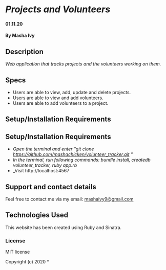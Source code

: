 # _Projects and Volunteers_
#### 01.11.20
#### By Masha Ivy
## Description
  _Web application that tracks projects and the volunteers working on them._

## Specs
* Users are able to view, add, update and delete projects.
* Users are able to view and add volunteers.
* Users are able to add volunteers to a project.

## Setup/Installation Requirements
## Setup/Installation Requirements
* _Open the terminal and enter "git clone https://github.com/mashachicken/volunteer_tracker.git "_
*  _In the terminal, run following commands: bundle install, createdb volunteer_tracker, ruby app.rb_
* _Visit http://localhost:4567

## Support and contact details
Feel free to contact me via my email:
mashaivy9@gmail.com

## Technologies Used
This website has been created using Ruby and Sinatra.

### License
MIT license

Copyright (c) 2020 *

